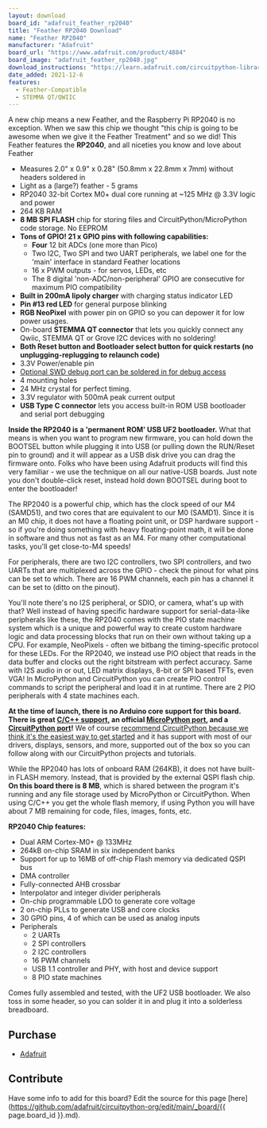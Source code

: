 ```yaml
---
layout: download
board_id: "adafruit_feather_rp2040"
title: "Feather RP2040 Download"
name: "Feather RP2040"
manufacturer: "Adafruit"
board_url: "https://www.adafruit.com/product/4884"
board_image: "adafruit_feather_rp2040.jpg"
download_instructions: "https://learn.adafruit.com/circuitpython-libraries-on-any-computer-with-raspberry-pi-pico"
date_added: 2021-12-6
features:
  - Feather-Compatible
  - STEMMA QT/QWIIC
---
```


A new chip means a new Feather, and the Raspberry Pi RP2040 is no exception. When we saw this chip we thought "this chip is going to be awesome when we give it the Feather Treatment" and so we did! This Feather features the **RP2040**, and all niceties you know and love about Feather
* Measures 2.0" x 0.9" x 0.28" (50.8mm x 22.8mm x 7mm) without headers soldered in
* Light as a (large?) feather - 5 grams
* RP2040 32-bit Cortex M0+ dual core running at ~125 MHz @ 3.3V logic and power
* 264 KB RAM
* **8 MB SPI FLASH** chip for storing files and CircuitPython/MicroPython code storage. No EEPROM
* **Tons of GPIO! 21 x GPIO pins with following capabilities:**
  * **Four** 12 bit ADCs (one more than Pico)
  * Two I2C, Two SPI and two UART peripherals, we label one for the 'main' interface in standard Feather locations
  * 16 x PWM outputs - for servos, LEDs, etc
  * The 8 digital 'non-ADC/non-peripheral' GPIO are consecutive for maximum PIO compatibility
* **Built in 200mA lipoly charger** with charging status indicator LED
* **Pin #13 red LED** for general purpose blinking
* **RGB NeoPixel** with power pin on GPIO so you can depower it for low power usages.
* On-board **STEMMA QT connector** that lets you quickly connect any Qwiic, STEMMA QT or Grove I2C devices with no soldering!
* **Both Reset button and Bootloader select button for quick restarts (no unplugging-replugging to relaunch code)**
* 3.3V Power/enable pin
* [Optional SWD debug port can be soldered in for debug access](https://www.adafruit.com/product/752)
* 4 mounting holes
* 24 MHz crystal for perfect timing.
* 3.3V regulator with 500mA peak current output
* **USB Type C connector** lets you access built-in ROM USB bootloader and serial port debugging


**Inside the RP2040 is a 'permanent ROM' USB UF2 bootloader.** What that means is when you want to program new firmware, you can hold down the BOOTSEL button while plugging it into USB (or pulling down the RUN/Reset pin to ground) and it will appear as a USB disk drive you can drag the firmware onto. Folks who have been using Adafruit products will find this very familiar - we use the technique on all our native-USB boards. Just note you don't double-click reset, instead hold down BOOTSEL during boot to enter the bootloader!


The RP2040 is a powerful chip, which has the clock speed of our M4 (SAMD51), and two cores that are equivalent to our M0 (SAMD1). Since it is an M0 chip, it does not have a floating point unit, or DSP hardware support - so if you're doing something with heavy floating-point math, it will be done in software and thus not as fast as an M4. For many other computational tasks, you'll get close-to-M4 speeds!


For peripherals, there are two I2C controllers, two SPI controllers, and two UARTs that are multiplexed across the GPIO - check the pinout for what pins can be set to which. There are 16 PWM channels, each pin has a channel it can be set to (ditto on the pinout).


You'll note there's no I2S peripheral, or SDIO, or camera, what's up with that? Well instead of having specific hardware support for serial-data-like peripherals like these, the RP2040 comes with the PIO state machine system which is a unique and powerful way to create custom hardware logic and data processing blocks that run on their own without taking up a CPU. For example, NeoPixels - often we bitbang the timing-specific protocol for these LEDs. For the RP2040, we instead use PIO object that reads in the data buffer and clocks out the right bitstream with perfect accuracy. Same with I2S audio in or out, LED matrix displays, 8-bit or SPI based TFTs, even VGA! In MicroPython and CircuitPython you can create PIO control commands to script the peripheral and load it in at runtime. There are 2 PIO peripherals with 4 state machines each.

**At the time of launch, there is no Arduino core support for this board. There is great [C/C++ support](https://github.com/raspberrypi/pico-sdk), an official [MicroPython port](https://github.com/raspberrypi/micropython), and a [CircuitPython port](/downloads)!** We of course [recommend CircuitPython because we think it's the easiest way to get started](https://learn.adafruit.com/welcome-to-circuitpython) and it has support with most of our drivers, displays, sensors, and more, supported out of the box so you can follow along with our CircuitPython projects and tutorials.

While the RP2040 has lots of onboard RAM (264KB), it does not have built-in FLASH memory. Instead, that is provided by the external QSPI flash chip. **On this board there is 8 MB**, which is shared between the program it's running and any file storage used by MicroPython or CircuitPython. When using C/C++ you get the whole flash memory, if using Python you will have about 7 MB remaining for code, files, images, fonts, etc.

**RP2040 Chip features:**
* Dual ARM Cortex-M0+ @ 133MHz
* 264kB on-chip SRAM in six independent banks
* Support for up to 16MB of off-chip Flash memory via dedicated QSPI bus
* DMA controller
* Fully-connected AHB crossbar
* Interpolator and integer divider peripherals
* On-chip programmable LDO to generate core voltage
* 2 on-chip PLLs to generate USB and core clocks
* 30 GPIO pins, 4 of which can be used as analog inputs
* Peripherals
  * 2 UARTs
  * 2 SPI controllers
  * 2 I2C controllers
  * 16 PWM channels
  * USB 1.1 controller and PHY, with host and device support
  * 8 PIO state machines

Comes fully assembled and tested, with the UF2 USB bootloader. We also toss in some header, so you can solder it in and plug it into a solderless breadboard.

## Purchase

* [Adafruit](https://www.adafruit.com/product/4884)

## Contribute

Have some info to add for this board? Edit the source for this page [here](https://github.com/adafruit/circuitpython-org/edit/main/_board/{{ page.board_id }}.md).
